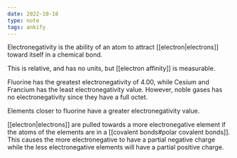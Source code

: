 ```yaml
---
date: 2022-10-18
type: note
tags: ankify
---
```


Electronegativity is the ability of an atom to attract [[electron|electrons]] toward itself in a chemical bond.

This is relative, and has no units, but [[electron affinity]] is measurable.

Fluorine has the greatest electronegativity of 4.00, while Cesium and Francium has the least electronegativity value. However, noble gases has no electronegativity since they have a full octet.

Elements closer to fluorine have a greater electronegativity value.

[[electron|electrons]] are pulled towards a more electronegative element if the atoms of the elements are in a [[covalent bonds#polar covalent bonds]]. This causes the more electronegative to have a partial negative charge while the less electronegative elements will have a partial positive charge.

